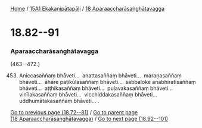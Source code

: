 
[Home](/) / [15A1 Ekakanipātapāḷi](../../15A1.md) / [18 Aparaaccharāsaṅghātavagga](../18.md)

# 18.82--91

### Aparaaccharāsaṅghātavagga

(463--472.)

453. Aniccasaññaṃ bhāveti…  anattasaññaṃ bhāveti…  maraṇasaññaṃ bhāveti…  āhāre paṭikūlasaññaṃ bhāveti…  sabbaloke anabhiratisaññaṃ bhāveti…  aṭṭhikasaññaṃ bhāveti…  puḷavakasaññaṃ bhāveti…  vinīlakasaññaṃ bhāveti…  vicchiddakasaññaṃ bhāveti…  uddhumātakasaññaṃ bhāveti… .

[Go to previous page (18.72--81)](18.72--81.md) / [Go to parent page (18 Aparaaccharāsaṅghātavagga)](../18.md) / [Go to next page (18.92--101)](18.92--101.md)



